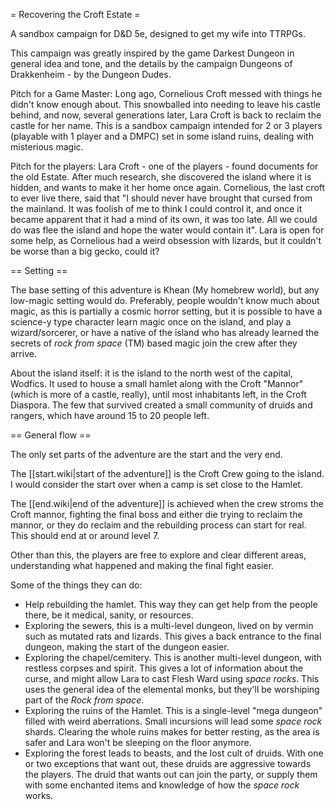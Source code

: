 = Recovering the Croft Estate =

A sandbox campaign for D&D 5e, designed to get my wife into TTRPGs.

This campaign was greatly inspired by the game Darkest Dungeon in general idea and tone, and the details by the campaign Dungeons of Drakkenheim - by the Dungeon Dudes.

Pitch for a Game Master: Long ago, Cornelious Croft messed with things he didn't know enough about. This snowballed into needing to leave his castle behind, and now, several generations later, Lara Croft is back to reclaim the castle for her name. This is a sandbox campaign intended for 2 or 3 players (playable with 1 player and a DMPC) set in some island ruins, dealing with misterious magic.

Pitch for the players: Lara Croft - one of the players - found documents for the old Estate. After much research, she discovered the island where it is hidden, and wants to make it her home once again. Cornelious, the last croft to ever live there, said that "I should never have brought that cursed from the mainland. It was foolish of me to think I could control it, and once it became apparent that it had a mind of its own, it was too late. All we could do was flee the island and hope the water would contain it". Lara is open for some help, as Cornelious had a weird obsession with lizards, but it couldn't be worse than a big gecko, could it?

== Setting ==

The base setting of this adventure is Khean (My homebrew world), but any low-magic setting would do. Preferably, people wouldn't know much about magic, as this is partially a cosmic horror setting, but it is possible to have a science-y type character learn magic once on the island, and play a wizard/sorcerer, or have a native of the island who has already learned the secrets of _rock from space_ (TM) based magic join the crew after they arrive.

About the island itself: it is the island to the north west of the capital, Wodfics. It used to house a small hamlet along with the Croft "Mannor" (which is more of a castle, really), until most inhabitants left, in the Croft Diaspora. The few that survived created a small community of druids and rangers, which have around 15 to 20 people left.

== General flow ==

The only set parts of the adventure are the start and the very end.

The [[start.wiki|start of the adventure]] is the Croft Crew going to the island. I would consider the start over when a camp is set close to the Hamlet.

The [[end.wiki|end of the adventure]] is achieved when the crew stroms the Croft mannor, fighting the final boss and either die trying to reclaim the mannor, or they do reclaim and the rebuilding process can start for real. This should end at or around level 7.

Other than this, the players are free to explore and clear different areas, understanding what happened and making the final fight easier.

Some of the things they can do:
* Help rebuilding the hamlet. This way they can get help from the people there, be it medical, sanity, or resources.
* Exploring the sewers, this is a multi-level dungeon, lived on by vermin such as mutated rats and lizards. This gives a back entrance to the final dungeon, making the start of the dungeon easier.
* Exploring the chapel/cemitery. This is another multi-level dungeon, with restless corpses and spirit. This gives a lot of information about the curse, and might allow Lara to cast Flesh Ward using _space rocks_.
  This uses the general idea of the elemental monks, but they'll be worshiping part of the _Rock from space_.
* Exploring the ruins of the Hamlet. This is a single-level "mega dungeon" filled with weird aberrations. Small incursions will lead some _space rock_ shards. Clearing the whole ruins makes for better resting, as the area is safer and Lara won't be sleeping on the floor anymore.
* Exploring the forest leads to beasts, and the lost cult of druids. With one or two exceptions that want out, these druids are aggressive towards the players. The druid that wants out can join the party, or supply them with some enchanted items and knowledge of how the _space rock_ works.

